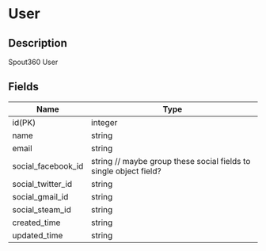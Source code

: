 # User

## Description

Spout360 User

## Fields

Name                  | Type
--                    | --
id(PK)                | integer
name                  | string
email                 | string
social_facebook_id    | string  // maybe group these social fields to single object field?
social_twitter_id     | string
social_gmail_id       | string
social_steam_id       | string
created_time          | string
updated_time          | string

